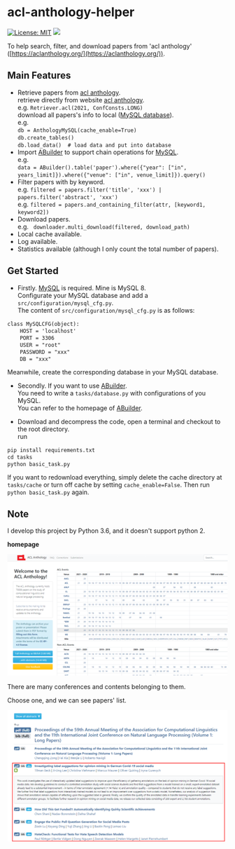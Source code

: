 # acl-anthology-helper

[![License: MIT](https://img.shields.io/badge/License-MIT-yellow.svg)](https://opensource.org/licenses/MIT)
[![](https://img.shields.io/static/v1?label=Readme&message=中文&color=red)](/README_zh.md)

To help search, filter, and download papers from 'acl anthology' ([https://aclanthology.org/](https://aclanthology.org/)).

## Main Features
- Retrieve papers from [acl anthology](https://aclanthology.org/).
<br> retrieve directly from website [acl anthology](https://aclanthology.org/).
<br> e.g. ```Retriever.acl(2021, ConfConsts.LONG)``` 
<br> download all papers's info to local ([MySQL database](https://dev.mysql.com/downloads/mysql/)).
<br> e.g. 
<br>```db = AnthologyMySQL(cache_enable=True)```
<br>```db.create_tables()```
<br>```db.load_data()  # load data and put into database``` 
- Import [ABuilder](https://github.com/lizhenggan/ABuilder) to support chain operations for [MySQL](https://dev.mysql.com/downloads/mysql/).
<br> e.g.
<br>```data = ABuilder().table('paper').where({"year": ["in", years_limit]}).where({"venue": ["in", venue_limit]}).query()```
- Filter papers with by keyword.
<br> e.g. ```filtered = papers.filter('title', 'xxx') | papers.filter('abstract', 'xxx')``` 
<br> e.g. ```filtered = papers.and_containing_filter(attr, [keyword1, keyword2])``` 
- Download papers.
<br> e.g. ``` downloader.multi_download(filtered, download_path)``` 
- Local cache available.
- Log available.
- Statistics available (although I only count the total number of papers).

## Get Started

- Firstly. [MySQL](https://dev.mysql.com/downloads/mysql/) is required. Mine is MySQL 8.
<br>Configurate your MySQL database and add a ```src/configuration/mysql_cfg.py```.
<br>The content of ```src/configuration/mysql_cfg.py``` is as follows:
```python3
class MySQLCFG(object):
    HOST = 'localhost'
    PORT = 3306
    USER = "root"
    PASSWORD = "xxx"
    DB = "xxx"
``` 
Meanwhile, create the corresponding database in your MySQL database.

- Secondly. If you want to use [ABuilder](https://github.com/lizhenggan/ABuilder).
<br>You need to write a ```tasks/database.py``` with configurations of you MySQL.
<br>You can refer to the homepage of [ABuilder](https://github.com/lizhenggan/ABuilder).

- Download and decompress the code, open a terminal and checkout to the root directory.
<br>run

```python3
pip install requirements.txt
cd tasks
python basic_task.py
``` 
If you want to redownload everything, simply delete the cache directory at ```tasks/cache```  or turn off cache by setting ```cache_enable=False```. Then run ```python basic_task.py``` again.

## Note

I develop this project by Python 3.6, and it doesn't support python 2.

**homepage**

![](/images/aclanthology.png)

There are many conferences and contents belonging to them. 

Choose one, and we can see papers' list.

![](/images/paper_list.png)

